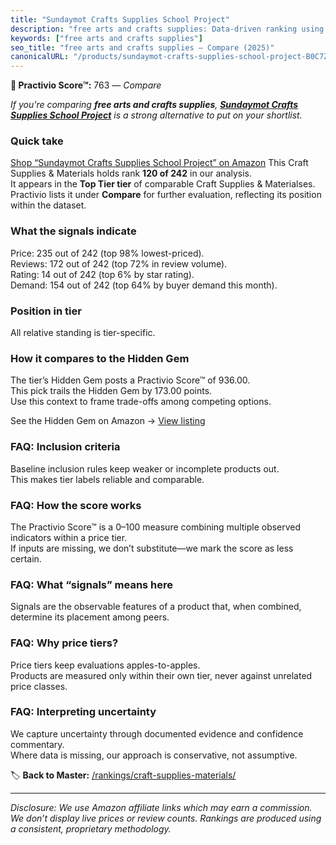 ```yaml
---
title: "Sundaymot Crafts Supplies School Project"
description: "free arts and crafts supplies: Data-driven ranking using the Practivio Score™. Positioned by quality, value, demand, findability, momentum."
keywords: ["free arts and crafts supplies"]
seo_title: "free arts and crafts supplies — Compare (2025)"
canonicalURL: "/products/sundaymot-crafts-supplies-school-project-B0C7ZPN57Y/"
---
```


**🛒 Practivio Score™:** 763 — _Compare_


*If you're comparing **free arts and crafts supplies**, **[Sundaymot Crafts Supplies School Project](https://www.amazon.com/dp/B0C7ZPN57Y?tag=practivio-20)** is a strong alternative to put on your shortlist.*
### Quick take
[Shop “Sundaymot Crafts Supplies School Project” on Amazon](https://www.amazon.com/dp/B0C7ZPN57Y?tag=practivio-20)
This Craft Supplies & Materials holds rank **120 of 242** in our analysis.  
It appears in the **Top Tier tier** of comparable Craft Supplies & Materialses.  
Practivio lists it under **Compare** for further evaluation, reflecting its position within the dataset.

### What the signals indicate
Price: 235 out of 242 (top 98% lowest-priced).  
Reviews: 172 out of 242 (top 72% in review volume).  
Rating: 14 out of 242 (top 6% by star rating).  
Demand: 154 out of 242 (top 64% by buyer demand this month).

### Position in tier
All relative standing is tier-specific.

### How it compares to the Hidden Gem
The tier’s Hidden Gem posts a Practivio Score™ of 936.00.  
This pick trails the Hidden Gem by 173.00 points.  
Use this context to frame trade-offs among competing options.  

See the Hidden Gem on Amazon → [View listing](https://www.amazon.com/dp/B079KL4C91?tag=practivio-20)

### FAQ: Inclusion criteria
Baseline inclusion rules keep weaker or incomplete products out.  
This makes tier labels reliable and comparable.

### FAQ: How the score works
The Practivio Score™ is a 0–100 measure combining multiple observed indicators within a price tier.  
If inputs are missing, we don’t substitute—we mark the score as less certain.

### FAQ: What “signals” means here
Signals are the observable features of a product that, when combined, determine its placement among peers.

### FAQ: Why price tiers?
Price tiers keep evaluations apples-to-apples.  
Products are measured only within their own tier, never against unrelated price classes.

### FAQ: Interpreting uncertainty
We capture uncertainty through documented evidence and confidence commentary.  
Where data is missing, our approach is conservative, not assumptive.

<!-- Missing template for Compare/CompareWithinPriceClass -->


🏷️ **Back to Master:** [/rankings/craft-supplies-materials/](/rankings/craft-supplies-materials/)

---
_Disclosure: We use Amazon affiliate links which may earn a commission. We don’t display live prices or review counts. Rankings are produced using a consistent, proprietary methodology._
